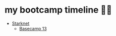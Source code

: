 # my bootcamp timeline 👷‍♂️

- [Starknet](https://www.starknet.io/)
  - [Basecamp 13](https://starknet.notion.site/Starknet-Developer-Basecamp-13-Resources-22488bc02a4c801caabed91de753472f)
